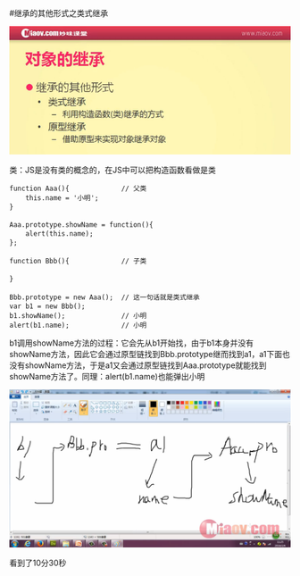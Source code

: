 #继承的其他形式之类式继承

![](image/screenshot_1495466219598.png)

类：JS是没有类的概念的，在JS中可以把构造函数看做是类
```
function Aaa(){             // 父类
    this.name = '小明';
}

Aaa.prototype.showName = function(){
    alert(this.name);
};

function Bbb(){             // 子类

}

Bbb.prototype = new Aaa();  // 这一句话就是类式继承
var b1 = new Bbb();
b1.showName();              // 小明
alert(b1.name);             // 小明
```

b1调用showName方法的过程：它会先从b1开始找，由于b1本身并没有showName方法，因此它会通过原型链找到Bbb.prototype继而找到a1，a1下面也没有showName方法，于是a1又会通过原型链找到Aaa.prototype就能找到showName方法了。同理：alert(b1.name)也能弹出小明

![](image/screenshot_1495467321503.png)

看到了10分30秒